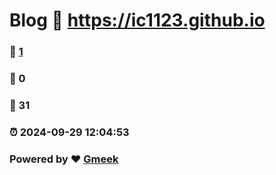 # Blog :link: https://ic1123.github.io 
### :page_facing_up: [1](https://ic1123.github.io/tag.html) 
### :speech_balloon: 0 
### :hibiscus: 31 
### :alarm_clock: 2024-09-29 12:04:53 
### Powered by :heart: [Gmeek](https://github.com/Meekdai/Gmeek)
